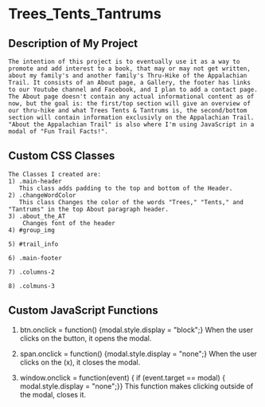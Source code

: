 # Trees_Tents_Tantrums
## Description of My Project
```
The intention of this project is to eventually use it as a way to promote and add interest to a book, that may or may not get written, about my family's and another family's Thru-Hike of the Appalachian Trail. It consists of an About page, a Gallery, the footer has links to our Youtube channel and Facebook, and I plan to add a contact page. The About page doesn't contain any actual informational content as of now, but the goal is: the first/top section will give an overview of our thru-hike and what Trees Tents & Tantrums is, the second/bottom section will contain information exclusivly on the Appalachian Trail. "About the Appalachian Trail" is also where I'm using JavaScript in a modal of "Fun Trail Facts!".
```
## Custom CSS Classes
```
The Classes I created are:
1) .main-header
   This class adds padding to the top and bottom of the Header.
2) .changeWordColor 
   This class Changes the color of the words "Trees," "Tents," and "Tantrums" in the top About paragraph header.
3) .about_the_AT
    Changes font of the header
4) #group_img

5) #trail_info

6) .main-footer

7) .columns-2 

8) .colmuns-3
```
## Custom JavaScript Functions 
1) btn.onclick = function() {modal.style.display = "block";}
   When the user clicks on the button, it opens the modal.
 
2) span.onclick = function() {modal.style.display = "none";}
   When the user clicks on the (x), it closes the modal.

3) window.onclick = function(event) {
    if (event.target == modal) {
        modal.style.display = "none";}}
         This function makes clicking outside of the modal, closes it.



